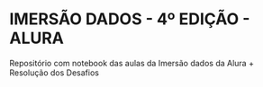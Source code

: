 # IMERSÃO DADOS - 4º EDIÇÃO - ALURA
Repositório com notebook das aulas da Imersão dados da Alura + Resolução dos Desafios
